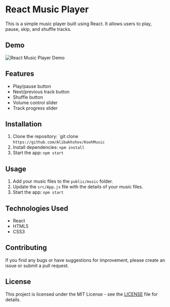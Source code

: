 # React Music Player

This is a simple music player built using React. It allows users to play, pause, skip, and shuffle tracks. 

## Demo

![React Music Player Demo](demo.gif)

## Features

- Play/pause button
- Next/previous track button
- Shuffle button
- Volume control slider
- Track progress slider

## Installation

1. Clone the repository: `git clone ``https://github.com/Alibakhshov/KoohMusic``
2. Install dependencies: `npm install`
3. Start the app: `npm start`

## Usage

1. Add your music files to the `public/music` folder.
2. Update the `src/App.js` file with the details of your music files.
3. Start the app: `npm start`

## Technologies Used

- React
- HTML5
- CSS3

## Contributing

If you find any bugs or have suggestions for improvement, please create an issue or submit a pull request.

## License

This project is licensed under the MIT License - see the [LICENSE](LICENSE) file for details.
